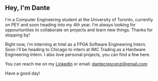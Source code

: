 ## Hey, I'm Dante

I'm a Computer Engineering student at the University of Toronto, currently on PEY and soon heading into my 4th year.  I'm always looking for oppourtunities to collaborate on projects and learn new things. Thanks for stopping by!

Right now, i'm interning at Intel as a FPGA Software Engineering Intern. Soon i'll be heading to Chicago to intern at IMC Trading as a Hardware Engineering Intern. I also love personal projects, you can find a few here.

You can reach me on my [LinkedIn](https://www.linkedin.com/in/dante-crescenzi/) or email: dantecrescenzi@gmail.com

Have a good day!
